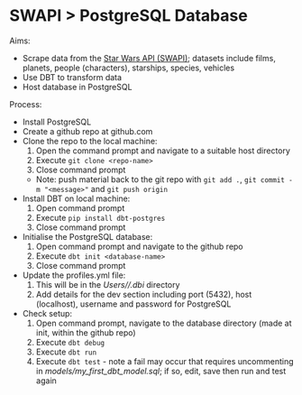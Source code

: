# SWAPI > PostgreSQL Database

Aims: 
- Scrape data from the [Star Wars API (SWAPI)](https://swapi.dev/); datasets include films, planets, people (characters), starships, species, vehicles
- Use DBT to transform data
- Host database in PostgreSQL

Process:
- Install PostgreSQL
- Create a github repo at github.com
- Clone the repo to the local machine:
    1. Open the command prompt and navigate to a suitable host directory
    1. Execute `git clone <repo-name>`
    1. Close command prompt
    - Note: push material back to the git repo with `git add .`, `git commit -m "<message>"` and `git push origin`
- Install DBT on local machine:
    1. Open command prompt
    1. Execute `pip install dbt-postgres`
    1. Close command prompt
- Initialise the PostgreSQL database:
    1. Open command prompt and navigate to the github repo
    1. Execute `dbt init <database-name>`
    1. Close command prompt
- Update the profiles.yml file:
    1. This will be in the *Users/<pc-username>/.dbi* directory
    1. Add details for the dev section including port (5432), host (localhost), username and password for PostgreSQL
- Check setup:
    1. Open command prompt, navigate to the database directory (made at init, within the github repo)
    1. Execute `dbt debug`
    1. Execute `dbt run`
    1. Execute `dbt test` - note a fail may occur that requires uncommenting in *models/my_first_dbt_model.sql*; if so, edit, save then run and test again



